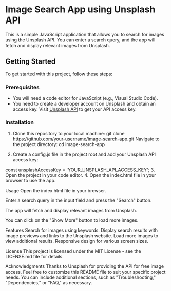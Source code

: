 # Image Search App using Unsplash API

This is a simple JavaScript application that allows you to search for images using the Unsplash API. You can enter a search query, and the app will fetch and display relevant images from Unsplash.

## Getting Started

To get started with this project, follow these steps:

### Prerequisites

- You will need a code editor for JavaScript (e.g., Visual Studio Code).
- You need to create a developer account on Unsplash and obtain an access key. Visit [Unsplash API](https://unsplash.com/developers) to get your API access key.

### Installation

1. Clone this repository to your local machine:
   git clone https://github.com/your-username/image-search-app.git
Navigate to the project directory:
  cd image-search-app

2. Create a config.js file in the project root and add your Unsplash API access key:

  const unsplashAccessKey = 'YOUR_UNSPLASH_API_ACCESS_KEY';
3. Open the project in your code editor.
4. Open the index.html file in your browser to use the app.

Usage
Open the index.html file in your browser.

Enter a search query in the input field and press the "Search" button.

The app will fetch and display relevant images from Unsplash.

You can click on the "Show More" button to load more images.

Features
Search for images using keywords.
Display search results with image previews and links to the Unsplash website.
Load more images to view additional results.
Responsive design for various screen sizes.

License
This project is licensed under the MIT License - see the LICENSE.md file for details.

Acknowledgments
Thanks to Unsplash for providing the API for free image access.
Feel free to customize this README file to suit your specific project needs. You can include additional sections, such as "Troubleshooting," "Dependencies," or "FAQ," as necessary.





